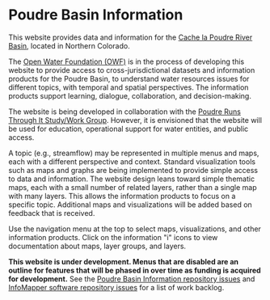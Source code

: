 # Poudre Basin Information #

This website provides data and information for the
[Cache la Poudre River Basin](https://en.wikipedia.org/wiki/Cache_la_Poudre_River),
located in Northern Colorado.

The [Open Water Foundation (OWF)](http://openwaterfoundation.org) is in the process of developing this
website to provide access to cross-jurisdictional datasets and information products for the Poudre Basin,
to understand water resources issues for different topics, with temporal and spatial perspectives.
The information products support learning, dialogue, collaboration, and decision-making.

The website is being developed in collaboration with the
[Poudre Runs Through It Study/Work Group](https://watercenter.colostate.edu/prti/).
However, it is envisioned that the website will be used for education,
operational support for water entities, and public access.

A topic (e.g., streamflow) may be represented in multiple menus and maps,
each with a different perspective and context.
Standard visualization tools such as maps and graphs are being implemented
to provide simple access to data and information.
The website design leans toward simple thematic maps, each with a small number of related layers,
rather than a single map with many layers.
This allows the information products to focus on a specific topic.
Additional maps and visualizations will be added based on feedback that is received.

Use the navigation menu at the top to select maps, visualizations, and other information products.
Click on the information "i" icons to view documentation about maps, layer groups, and layers.

**This website is under development.  Menus that are disabled are an outline for features that will be phased in over
time as funding is acquired for development.**
See the [Poudre Basin Information repository issues](https://github.com/OpenWaterFoundation/owf-infomapper-poudre/issues)
and [InfoMapper software repository issues](https://github.com/OpenWaterFoundation/owf-app-info-mapper-ng/issues) for a list of work backlog.
